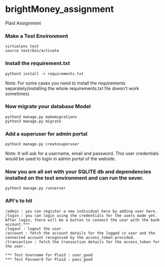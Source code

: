 # brightMoney_assignment
 Plaid Assignment
 
### Make a Test Environment
```
virtualenv test
source test/bin/activate
```
### Install the requirement.txt
```
python3 install -r requirements.txt
```
Note: For some cases you need to install the requirements separately(installing the whole requirements.txt file doesn't work sometimes)

### Now migrate your database Model
```
python3 manage.py makemigrations
python3 manage.py migrate
```
### Add a superuser for admin portal
```
python3 manage.py createsuperuser
```
Note: It will ask for a username, email and password. This user credentials would be used to login in admin portal of the website.

### Now you are all set with your SQLITE db and dependencies installed on the test environment and can run the sever.
```
python3 manage.py runserver
```
### API's to hit
```
/admin : you can register a new individual here by adding user here.
/login : you can login using the credentials for the users made yet. After login, there will be a button to connect the user with the bank account.***
/logout : logout the user.
/account : fetch the account details for the logged in user and the connected account recognised by the access_token provided.
/transaction : fetch the transaction details for the access_token for the user.
```
```
*** Test Username for Plaid : user_good
*** Test Password for Plaid : pass_good
```
